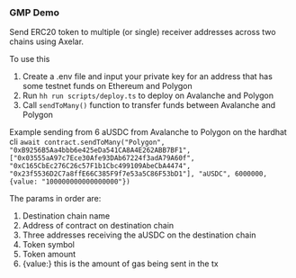 ### GMP Demo

Send ERC20 token to multiple (or single) receiver addresses across two chains using Axelar.

To use this

1. Create a .env file and input your private key for an address that has some testnet funds on Ethereum and Polygon
2. Run `hh run scripts/deploy.ts` to deploy on Avalanche and Polygon
3. Call `sendToMany()` function to transfer funds between Avalanche and Polygon

Example sending from 6 aUSDC from Avalanche to Polygon on the hardhat cli
`await contract.sendToMany("Polygon", "0xB9256B5Aa4bbb6e425eDa541CA8A4E262ABB7BF1", ["0x03555aA97c7Ece30Afe93DAb67224f3adA79A60f", "0xC165CbEc276C26c57F1b1Cbc499109AbeCbA4474", "0x23f5536D2C7a8ffE66C385F9f7e53a5C86F53bD1"], "aUSDC", 6000000, {value: "100000000000000000"})`

The params in order are:

1. Destination chain name
2. Address of contract on destination chain
3. Three addresses receiving the aUSDC on the destination chain
4. Token symbol
5. Token amount
6. {value:} this is the amount of gas being sent in the tx
